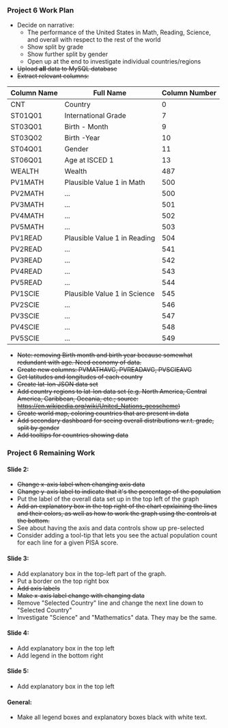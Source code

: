 ### Project 6 Work Plan

- Decide on narrative:
	- The performance of the United States in Math, Reading, Science, and overall with respect to the rest of the world
	- Show split by grade
	- Show further split by gender
	- Open up at the end to investigate individual countries/regions
- ~~Upload **all** data to MySQL database~~
- ~~Extract relevant columns:~~

| Column Name | Full Name | Column Number |
| ----------- | --------- | ------------- |
| CNT | Country | 0 |
|ST01Q01 | International Grade | 7 |
|ST03Q01 | Birth - Month | 9 |
|ST03Q02 | Birth -Year | 10 |
|ST04Q01 | Gender | 11 |
|ST06Q01 | Age at ISCED 1 | 13 |
|WEALTH | Wealth | 487 |
|PV1MATH | Plausible Value 1 in Math | 500 |
|PV2MATH | ... | 500 |
|PV3MATH | ... | 501 |
|PV4MATH | ... | 502 |
|PV5MATH | ... | 503 |
|PV1READ | Plausible Value 1 in Reading | 504 |
|PV2READ | ... | 541 |
|PV3READ | ... | 542 |
|PV4READ | ... | 543 |
|PV5READ | ... | 544 |
|PV1SCIE | Plausible Value 1 in Science | 545 |
|PV2SCIE | ... | 546 |
|PV3SCIE | ... | 547 |
|PV4SCIE | ... | 548 |
|PV5SCIE | ... | 549 |

- ~~Note: removing Birth month and birth year because somewhat redundant with age. Need economy of data.~~
- ~~Create new columns: PVMATHAVG, PVREADAVG, PVSCIEAVG~~
- ~~Get latitudes and longitudes of each country~~
- ~~Create lat-lon JSON data set~~
- ~~Add country regions to lat-lon data set (e.g. North America, Central America, Caribbean, Oceania, etc.; source: https://en.wikipedia.org/wiki/United_Nations_geoscheme)~~
- ~~Create world map, coloring countries that are present in data~~
- ~~Add secondary dashboard for seeing overall distributions w.r.t. grade, split by gender~~
- ~~Add tooltips for countries showing data~~

### Project 6 Remaining Work

#### Slide 2:

- ~~Change x-axis label when changing axis data~~
- ~~Change y-axis label to indicate that it's the percentage of the population~~
- Put the label of the overall data set up in the top left of the graph
- ~~Add an explanatory box in the top right of the chart epxlaining the lines and their colors, as well as how to work the graph using the controls at the bottom.~~
- See about having the axis and data controls show up pre-selected
- Consider adding a tool-tip that lets you see the actual population count for each line for a given PISA score.

#### Slide 3: 

- Add explanatory box in the top-left part of the graph.
- Put a border on the top right box
- ~~Add axis labels~~
- ~~Make x-axis label change with changing data~~
- Remove "Selected Country" line and change the next line down to "Selected Country"
- Investigate "Science" and "Mathematics" data. They may be the same.

#### Slide 4:

- Add explanatory box in the top left
- Add legend in the bottom right

#### Slide 5:

- Add explanatory box in the top left

#### General:

- Make all legend boxes and explanatory boxes black with white text.

